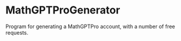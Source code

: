 # MathGPTProGenerator
 Program for generating a MathGPTPro account, with a number of free requests.
